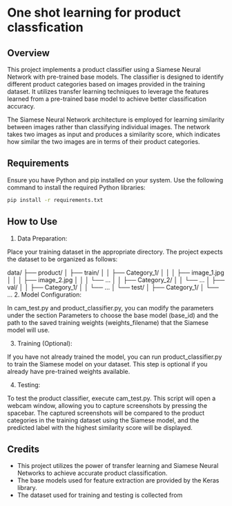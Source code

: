 # One shot learning for product classfication
## Overview
This project implements a product classifier using a Siamese Neural Network with pre-trained base models. The classifier is designed to identify different product categories based on images provided in the training dataset. It utilizes transfer learning techniques to leverage the features learned from a pre-trained base model to achieve better classification accuracy.

The Siamese Neural Network architecture is employed for learning similarity between images rather than classifying individual images. The network takes two images as input and produces a similarity score, which indicates how similar the two images are in terms of their product categories.

## Requirements
Ensure you have Python and pip installed on your system. Use the following command to install the required Python libraries:

```bash
pip install -r requirements.txt
```
## How to Use
1. Data Preparation:

Place your training dataset in the appropriate directory. The project expects the dataset to be organized as follows:

data/
├── product/
│ ├── train/
│ │ ├── Category_1/
│ │ │ ├── image_1.jpg
│ │ │ ├── image_2.jpg
│ │ │ └── ...
│ │ ├── Category_2/
│ │ └── ...
│ ├── val/
│ │ ├── Category_1/
│ │ └── ...
│ └── test/
│ ├── Category_1/
│ └── ...
2. Model Configuration:

In cam_test.py and product_classifier.py, you can modify the parameters under the section Parameters to choose the base model (base_id) and the path to the saved training weights (weights_filename) that the Siamese model will use.

3. Training (Optional):

If you have not already trained the model, you can run product_classifier.py to train the Siamese model on your dataset. This step is optional if you already have pre-trained weights available.

4. Testing:

To test the product classifier, execute cam_test.py. This script will open a webcam window, allowing you to capture screenshots by pressing the spacebar. The captured screenshots will be compared to the product categories in the training dataset using the Siamese model, and the predicted label with the highest similarity score will be displayed.

## Credits
- This project utilizes the power of transfer learning and Siamese Neural Networks to achieve accurate product classification.
- The base models used for feature extraction are provided by the Keras library.
- The dataset used for training and testing is collected from 
